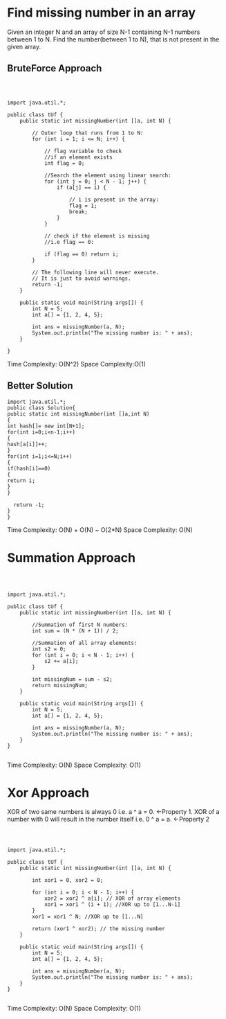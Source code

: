 # Find missing number in an array
 Given an integer N and an array of size N-1 containing N-1 numbers between 1 to N. Find the number(between 1 to N), that is not present in the given array.
## BruteForce Approach
```



import java.util.*;

public class tUf {
    public static int missingNumber(int []a, int N) {

        // Outer loop that runs from 1 to N:
        for (int i = 1; i <= N; i++) {

            // flag variable to check
            //if an element exists
            int flag = 0;

            //Search the element using linear search:
            for (int j = 0; j < N - 1; j++) {
                if (a[j] == i) {

                    // i is present in the array:
                    flag = 1;
                    break;
                }
            }

            // check if the element is missing
            //i.e flag == 0:

            if (flag == 0) return i;
        }

        // The following line will never execute.
        // It is just to avoid warnings.
        return -1;
    }

    public static void main(String args[]) {
        int N = 5;
        int a[] = {1, 2, 4, 5};

        int ans = missingNumber(a, N);
        System.out.println("The missing number is: " + ans);
    }

}

```
Time Complexity: O(N^2)
Space Complexity:O(1)

## Better Solution
```
import java.util.*;
public class Solution{
public static int missingNumber(int []a,int N)
{
int hash[]= new int[N+1];
for(int i=0;i<n-1;i++)
{
hash[a[i]]++;
}
for(int i=1;i<=N;i++)
{
if(hash[i]==0)
{
return i;
}
}

  return -1;
}
}
```
Time Complexity: O(N) + O(N) ~ O(2*N)
Space Complexity: O(N)

# Summation Approach
```



import java.util.*;

public class tUf {
    public static int missingNumber(int []a, int N) {

        //Summation of first N numbers:
        int sum = (N * (N + 1)) / 2;

        //Summation of all array elements:
        int s2 = 0;
        for (int i = 0; i < N - 1; i++) {
            s2 += a[i];
        }

        int missingNum = sum - s2;
        return missingNum;
    }

    public static void main(String args[]) {
        int N = 5;
        int a[] = {1, 2, 4, 5};

        int ans = missingNumber(a, N);
        System.out.println("The missing number is: " + ans);
    }
} 


```
Time Complexity: O(N)
Space Complexity: O(1) 

# Xor Approach

XOR of two same numbers is always 0 i.e. a ^ a = 0. ←Property 1.
XOR of a number with 0 will result in the number itself i.e. 0 ^ a = a.  ←Property 2

```



import java.util.*;

public class tUf {
    public static int missingNumber(int []a, int N) {

        int xor1 = 0, xor2 = 0;

        for (int i = 0; i < N - 1; i++) {
            xor2 = xor2 ^ a[i]; // XOR of array elements
            xor1 = xor1 ^ (i + 1); //XOR up to [1...N-1]
        }
        xor1 = xor1 ^ N; //XOR up to [1...N]

        return (xor1 ^ xor2); // the missing number
    }

    public static void main(String args[]) {
        int N = 5;
        int a[] = {1, 2, 4, 5};

        int ans = missingNumber(a, N);
        System.out.println("The missing number is: " + ans);
    }
}


```
Time Complexity: O(N)
Space Complexity: O(1)




